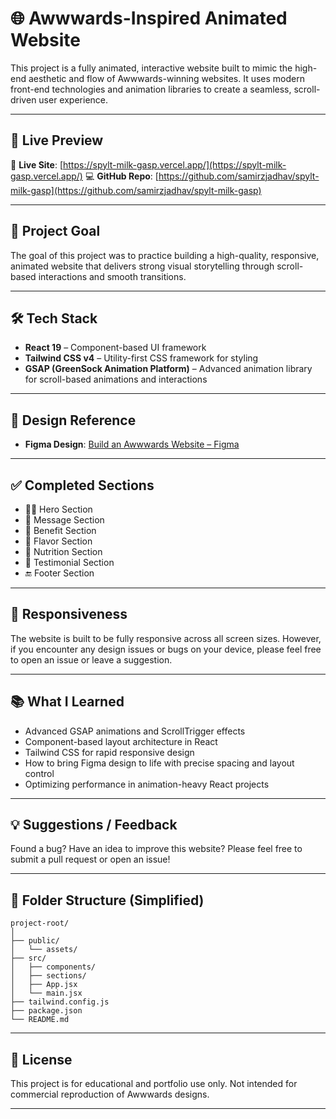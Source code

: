 # 🌐 Awwwards-Inspired Animated Website

This project is a fully animated, interactive website built to mimic the high-end aesthetic and flow of Awwwards-winning websites. It uses modern front-end technologies and animation libraries to create a seamless, scroll-driven user experience.

---

## 📌 Live Preview

🔗 **Live Site**: [https://spylt-milk-gasp.vercel.app/](https://spylt-milk-gasp.vercel.app/)
💻 **GitHub Repo**: [https://github.com/samirzjadhav/spylt-milk-gasp](https://github.com/samirzjadhav/spylt-milk-gasp)

---

## 🎯 Project Goal

The goal of this project was to practice building a high-quality, responsive, animated website that delivers strong visual storytelling through scroll-based interactions and smooth transitions.

---

## 🛠 Tech Stack

* **React 19** – Component-based UI framework
* **Tailwind CSS v4** – Utility-first CSS framework for styling
* **GSAP (GreenSock Animation Platform)** – Advanced animation library for scroll-based animations and interactions

---

## 🎨 Design Reference

* **Figma Design**: [Build an Awwwards Website – Figma](https://www.figma.com/design/qRnmCDlAebtEPbbTqu9Ymq/Build-an-Awwwards-website-on-your-first-try?m=auto&t=vXFGkoLtm91jI9xj-6)

---

## ✅ Completed Sections

* 🦸‍♂️ Hero Section
* 💬 Message Section
* 🎯 Benefit Section
* 🍦 Flavor Section
* 🥗 Nutrition Section
* 🌟 Testimonial Section
* 🔚 Footer Section

---

## 📱 Responsiveness

The website is built to be fully responsive across all screen sizes. However, if you encounter any design issues or bugs on your device, please feel free to open an issue or leave a suggestion.

---

## 📚 What I Learned

* Advanced GSAP animations and ScrollTrigger effects
* Component-based layout architecture in React
* Tailwind CSS for rapid responsive design
* How to bring Figma design to life with precise spacing and layout control
* Optimizing performance in animation-heavy React projects

---

## 💡 Suggestions / Feedback

Found a bug? Have an idea to improve this website?
Please feel free to submit a pull request or open an issue!

---

## 📂 Folder Structure (Simplified)

```
project-root/
│
├── public/
│   └── assets/
├── src/
│   ├── components/
│   ├── sections/
│   ├── App.jsx
│   └── main.jsx
├── tailwind.config.js
├── package.json
└── README.md
```

---

## 📎 License

This project is for educational and portfolio use only. Not intended for commercial reproduction of Awwwards designs.

---
